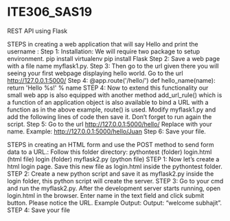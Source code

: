 # ITE306_SAS19
REST API using Flask

STEPS in creating a web application that will say Hello and print the username :
Step 1:  Installation:
 We will require two package to setup environment.
<virtualenv> pip install virtualenv
<Flask> pip install Flask
Step 2:  Save a web page with a  file name myflask1.py.
Step 3:  Then go to the url given there you will seeing your first webpage displaying hello world. Go to the url http://127.0.0.1:5000/
Step 4: @app.route('/hello/<name>') 
def hello_name(name): 
 return 'Hello %s!' % name 
STEP 4: Now to extend this functionality our small web app is also equipped with another 
method add_url_rule() which is a function of an application object is also available to bind 
a URL with a function as in the above example, route() is used.
Modify myflask1.py and add the following lines of code then save it. Don’t forget to run
again the script.
Step 5: Go to the url http://127.0.0.1:5000/hello/<name>
Replace <name> with your name. Example: http://127.0.0.1:5000/hello/Juan
Step 6: Save your file.

STEPS in creating an HTML form and use the POST method to send form data to a URL.:
Follow this folder directory:
pythontest (folder)
login.html (html file) 
login (folder)
myflask2.py (python file)
STEP 1: Now let’s create a html login page. Save this new file as login.html inside the
pythontest folder.
STEP 2: Create a new python script and save it as myflask2.py inside the login folder, this python 
script will create the server.
STEP 3: Go to your cmd and run the myflask2.py. After the development server starts running, open 
login.html in the browser.
Enter name in the text field and click submit button. Please notice the URL. Example Output: Output: “welcome subhajit”.
STEP 4: Save your file
